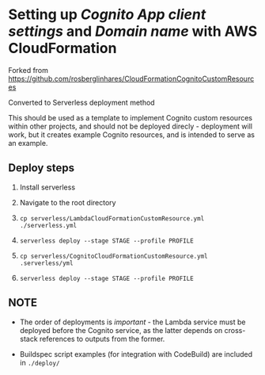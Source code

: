 # Setting up *Cognito* *App client settings* and *Domain name* with AWS CloudFormation

Forked from https://github.com/rosberglinhares/CloudFormationCognitoCustomResources

Converted to Serverless deployment method

This should be used as a template to implement Cognito custom resources within other projects, and should not be
deployed direcly - deployment will work, but it creates example Cognito resources, and is intended to serve as an example.

## Deploy steps

1. Install serverless

2. Navigate to the root directory

3. `cp serverless/LambdaCloudFormationCustomResource.yml ./serverless.yml`

4. `serverless deploy --stage STAGE --profile PROFILE`

5. `cp serverless/CognitoCloudFormationCustomResource.yml .serverless/yml`

6. `serverless deploy --stage STAGE --profile PROFILE`

## NOTE

* The order of deployments is *important* - the Lambda service must be deployed before the Cognito service, as the latter depends on cross-stack references to outputs from the former.

* Buildspec script examples (for integration with CodeBuild) are included in `./deploy/`